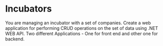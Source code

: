 # Incubators
You are managing an incubator with a set of companies. Create a web
application for performing CRUD operations on the set of data using .NET WEB API. Two
different Applications - One for front end and other one for backend.
